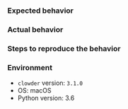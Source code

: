 ### Expected behavior



### Actual behavior



### Steps to reproduce the behavior



### Environment

- `clowder` version: `3.1.0`
- OS: macOS
- Python version: 3.6
